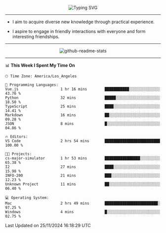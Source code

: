 <p align="center">
  <img src="https://readme-typing-svg.demolab.com?font=Fira+Code&weight=500&size=32&duration=2500&pause=1600&center=true&vCenter=true&random=false&width=1024&height=64&lines=Hi+there+%F0%9F%91%8B;I'm+delighted+you+could+make+it+here+%F0%9F%8E%89;I'm+Harry%2C+a+college+student+still+finding+my+way" alt="Typing SVG" />
</p>


---


- I aim to acquire diverse new knowledge through practical experience.

- I aspire to engage in friendly interactions with everyone and form interesting friendships.


---


<p align="center">
  <img src="https://github-readme-stats.vercel.app/api?username=Harry-Jing&show_icons=true" alt="github-readme-stats"/>
</p>


---

<!--START_SECTION:waka-->
📊 **This Week I Spent My Time On** 

```text
🕑︎ Time Zone: America/Los_Angeles

💬 Programming Languages: 
Vue.js                   1 hr 16 mins        ███████████░░░░░░░░░░░░░░   43.76 % 
Python                   32 mins             █████░░░░░░░░░░░░░░░░░░░░   18.50 % 
TypeScript               25 mins             ████░░░░░░░░░░░░░░░░░░░░░   14.41 % 
Markdown                 16 mins             ██░░░░░░░░░░░░░░░░░░░░░░░   09.28 % 
JSON                     8 mins              █░░░░░░░░░░░░░░░░░░░░░░░░   04.86 % 

🔥 Editors: 
VS Code                  2 hrs 54 mins       █████████████████████████   100.00 % 

🐱‍💻 Projects: 
cs-major-simulator       1 hr 53 mins        ████████████████░░░░░░░░░   65.38 % 
I2                       27 mins             ████░░░░░░░░░░░░░░░░░░░░░   15.98 % 
INFO-200                 21 mins             ███░░░░░░░░░░░░░░░░░░░░░░   12.23 % 
Unknown Project          11 mins             ██░░░░░░░░░░░░░░░░░░░░░░░   06.40 % 

💻 Operating System: 
Mac                      2 hrs 49 mins       ████████████████████████░   97.25 % 
Windows                  4 mins              █░░░░░░░░░░░░░░░░░░░░░░░░   02.75 % 
```


 Last Updated on 25/11/2024 16:18:29 UTC
<!--END_SECTION:waka-->

